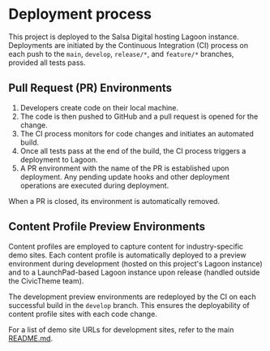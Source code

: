 # Deployment process

This project is deployed to the Salsa Digital hosting Lagoon instance.
Deployments are initiated by the Continuous Integration (CI) process on each
push to the `main`, `develop`, `release/*`, and `feature/*` branches,
provided all tests pass.

## Pull Request (PR) Environments

1. Developers create code on their local machine.
2. The code is then pushed to GitHub and a pull request is opened for the change.
3. The CI process monitors for code changes and initiates an automated build.
4. Once all tests pass at the end of the build, the CI process triggers a
   deployment to Lagoon.
5. A PR environment with the name of the PR is established upon deployment. Any
   pending update hooks and other deployment operations are executed during
   deployment.

When a PR is closed, its environment is automatically removed.

## Content Profile Preview Environments

Content profiles are employed to capture content for industry-specific demo
sites. Each content profile is automatically deployed to a preview environment
during development (hosted on this project's Lagoon instance) and to a
LaunchPad-based Lagoon instance upon release (handled outside the
CivicTheme team).

The development preview environments are redeployed by the CI on each successful
build in the `develop` branch. This ensures the deployability of content profile
sites with each code change.

For a list of demo site URLs for development sites, refer to the main
[README.md](README.md#content-profiles).
